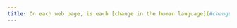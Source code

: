 ```yaml
---
title: On each web page, is each [change in the human language](#change-in-the-human-language) identified in the source code (except in particular cases)?
---
```

